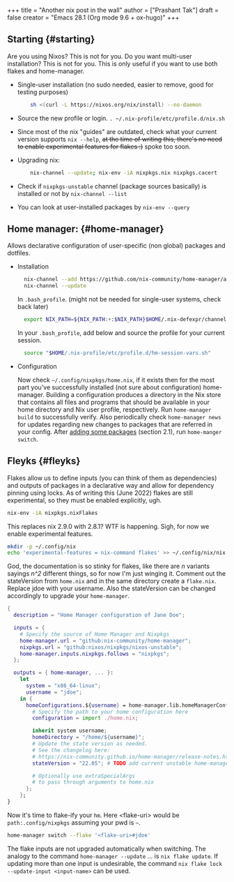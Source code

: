 +++
title = "Another nix post in the wall"
author = ["Prashant Tak"]
draft = false
creator = "Emacs 28.1 (Org mode 9.6 + ox-hugo)"
+++

## Starting {#starting}

Are you using Nixos? This is not for you.
Do you want multi-user installation? This is not for you.
This is only useful if you want to use both flakes and home-manager.

-   Single-user installation (no sudo needed, easier to remove, good for testing purposes)

    ```sh
        sh <(curl -L https://nixos.org/nix/install) --no-daemon
    ```
-   Source the new profile or login.
    `. ~/.nix-profile/etc/profile.d/nix.sh`
-   Since most of the nix "guides" are outdated, check what your current version supports `nix --help`, ~~at the time of writing this, there's no need to enable experimental features for flakes :)~~ spoke too soon.
-   Upgrading nix:

    ```sh
        nix-channel --update; nix-env -iA nixpkgs.nix nixpkgs.cacert
    ```
-   Check if `nixpkgs-unstable` channel (package sources basically) is installed or not by `nix-channel --list`
-   You can look at user-installed packages by `nix-env --query`


## Home manager: {#home-manager}

Allows declarative configuration of user-specific (non global) packages and dotfiles.

<!--list-separator-->

-  Installation

    ```sh
      nix-channel --add https://github.com/nix-community/home-manager/archive/master.tar.gz home-manager
      nix-channel --update
    ```

    In `.bash_profile`. (might not be needed for single-user systems, check back later)

    ```sh
      export NIX_PATH=${NIX_PATH:+:$NIX_PATH}$HOME/.nix-defexpr/channels:/nix/var/nix/profiles/per-user/root/channels
    ```

    In your `.bash_profile`, add below and source the profile for your current session.

    ```sh
      source "$HOME/.nix-profile/etc/profile.d/hm-session-vars.sh"
    ```

<!--list-separator-->

-  Configuration

    Now check `~/.config/nixpkgs/home.nix`, if it exists then for the most part you've successfully installed (not sure about configuration) home-manager. Building a configuration produces a directory in the Nix store that contains all files and programs that should be available in your home directory and Nix user profile, respectively. Run `home-manager build` to successfully verify. Also periodically check `home-manager news` for updates regarding new changes to packages that are referred in your config. After [adding some packages](https://nix-community.github.io/home-manager/index.html#sec-install-standalone) (section 2.1), run `home-manger switch`.


## Fleyks {#fleyks}

Flakes allow us to define inputs (you can think of them as dependencies) and outputs of packages in a declarative way and allow for dependency pinning using locks. As of writing this (June 2022) flakes are still experimental, so they must be enabled explicitly, ugh.

```sh
nix-env -iA nixpkgs.nixFlakes
```

This replaces nix 2.9.0 with 2.8.1? WTF is happening. Sigh, for now we enable experimental features.

```sh
mkdir -p ~/.config/nix
echo 'experimental-features = nix-command flakes' >> ~/.config/nix/nix.conf
```

God, the documentation is so stinky for flakes, like there are _n_ variants sayings _n^2_ different things, so for now I'm just winging it. Comment out the stateVersion from `home.nix` and in the same directory create a `flake.nix`. Replace jdoe with your username. Also the stateVersion can be changed accordingly to upgrade your `home-manager`.

```nix
{
  description = "Home Manager configuration of Jane Doe";

  inputs = {
    # Specify the source of Home Manager and Nixpkgs
    home-manager.url = "github:nix-community/home-manager";
    nixpkgs.url = "github:nixos/nixpkgs/nixos-unstable";
    home-manager.inputs.nixpkgs.follows = "nixpkgs";
  };

  outputs = { home-manager, ... }:
    let
      system = "x86_64-linux";
      username = "jdoe";
    in {
      homeConfigurations.${username} = home-manager.lib.homeManagerConfiguration {
        # Specify the path to your home configuration here
        configuration = import ./home.nix;

        inherit system username;
        homeDirectory = "/home/${username}";
        # Update the state version as needed.
        # See the changelog here:
        # https://nix-community.github.io/home-manager/release-notes.html#sec-release-21.05
        stateVersion = "22.05"; # TODO add current unstable home-manager version

        # Optionally use extraSpecialArgs
        # to pass through arguments to home.nix
      };
    };
}
```

Now it's time to flake-ify your `hm`. Here &lt;flake-uri&gt; would be `path:.config/nixpkgs` assuming your pwd is `~`.

```sh
home-manager switch --flake '<flake-uri>#jdoe'
```

The flake inputs are not upgraded automatically when switching. The analogy to the command `home-manager --update` ... is `nix flake update`. If updating more than one input is undesirable, the command `nix flake lock --update-input <input-name>` can be used.
